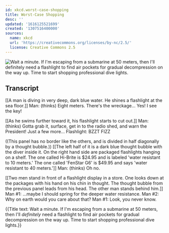 ```yaml
---
id: xkcd.worst-case-shopping
title: Worst-Case Shopping
desc: ''
updated: '1616125521699'
created: '1307516400000'
sources:
  name: xkcd
  url: 'https://creativecommons.org/licenses/by-nc/2.5/'
  license: Creative Commons 2.5
---
```

![Wait a minute. If I'm escaping from a submarine at 50 meters, then I'll *definitely* need a flashlight to find air pockets for gradual decompression on the way up. Time to start shopping professional dive lights.](https://imgs.xkcd.com/comics/worst_case_shopping.png)

## Transcript
[[A man is diving in very deep, dark blue water. He shines a flashlight at the sea floor.]]
Man: (thinks) Eight meters. There's the wreckage... Yes! I see the key!

[[As he swims further toward it, his flashlight starts to cut out.]]
Man: (thinks) Gotta grab it, surface, get in to the radio shed, and warn the President! Just a few more...
Flashlight: BZZT FIZZ

((This panel has no border like the others, and is divided in half diagonally by a thought bubble.))
[[The left half of it is a dark blue thought bubble with the diver inside it. On the right hand side are packaged flashlights hanging on a shelf. The one called Hi-Brite is $24.95 and is labeled 'water resistant to 10 meters.' The one called 'FenStar G6' is $49.95 and says 'water resistant to 40 meters.']]
Man: (thinks) Oh no.

[[Two men stand in front of a flashlight display in a store. One looks down at the packages with his hand on his chin in thought. The thought bubble from the previous panel leads from his head. The other man stands behind him.]]
Man #1: ...maybe I should spring for the deeper water resistance.
Man #2: Why on earth would you care about that?
Man #1: Look, you never know.

{{Title text: Wait a minute. If I'm escaping from a submarine at 50 meters, then I'll *definitely* need a flashlight to find air pockets for gradual decompression on the way up. Time to start shopping professional dive lights.}}
